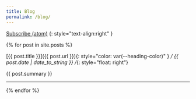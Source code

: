 ```yaml
---
title: Blog
permalink: /blog/
---
```


[Subscribe (atom)](/feed.xml)
{: style="text-align:right" }

{% for post in site.posts %}

[{{ post.title }}]({{ post.url }}){: style="color: var(--heading-color)" }
*/ {{ post.date | date_to_string }} /*{: style="float: right"}

{{ post.summary }}

---

{% endfor %}
